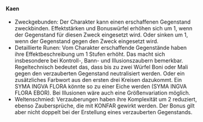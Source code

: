 #### Kaen

* Zweckgebunden: Der Charakter kann einen erschaffenen Gegenstand zweckbinden. Effektstärken und Bonuswürfel erhöhen
sich um 1, wenn der Gegenstand für diesen Zweck eingesetzt wird. Oder sinken um 1, wenn der Gegenstand gegen den Zweck
eingesetzt wird.
* Detaillierte Runen: Vom Charakter erschaffende Gegenstände haben ihre Effektbeschreibung um 1 Stufen erhöht. Das
macht sich insbesondere bei Kontroll-, Bann- und Illusionszaubern bemerkbar. Regeltechnisch bedeutet das, dass bis zu
zwei Würfel Boni oder Mali gegen den verzauberten Gegenstand neutralisiert werden. Oder ein zusätzliches Farbwort aus
den ersten drei Kreisen dazukommt. Ein SYMA INGVA FLORA könnte so zu einer Eiche werden (SYMA INGVA FLORA EBOR). Bei
Illusionen wäre auch eine Größenvariation möglich.
* Weltenschmied: Verzauberungen haben ihre Komplexität um 2 reduziert, ebenso Zaubersprüche, die mit KONFAR gewirkt
werden. Der Bonus gilt aber nicht doppelt bei der Erstellung eines verzauberten Gegenstands.

